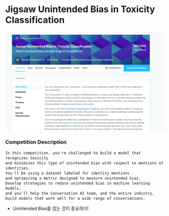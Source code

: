 # Jigsaw Unintended Bias in Toxicity Classification
![main image](https://github.com/Junhojuno/everyday-kaggle/blob/master/Jigsaw%20Unintended%20Bias%20in%20Toxicity%20Classification/Jigsaw.PNG?raw=true)

### Competition Description

```
In this competition, you're challenged to build a model that recognizes toxicity 
and minimizes this type of unintended bias with respect to mentions of identities. 
You'll be using a dataset labeled for identity mentions 
and optimizing a metric designed to measure unintended bias. 
Develop strategies to reduce unintended bias in machine learning models, 
and you'll help the Conversation AI team, and the entire industry, 
build models that work well for a wide range of conversations.
```
- Unintended Bias를 잡는 것이 중요하다!
